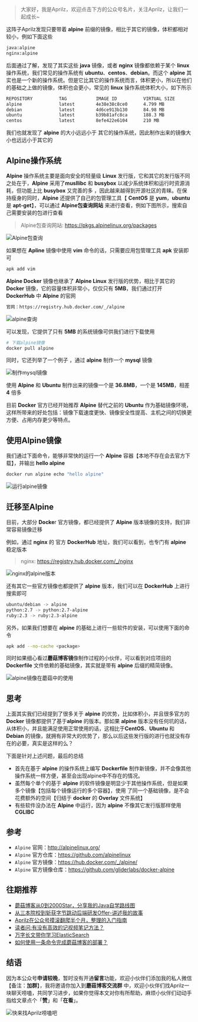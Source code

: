 > 大家好，我是Aprilz，欢迎点击下方的公众号名片，关注Aprilz，让我们一起成长~



这阵子Aprilz发现只要带着 **alpine** 前缀的镜像，相比于其它的镜像，体积都相对较小，例如下面这些

```bash
java:alpine
nginx:alpine
```

后面通过了解，发现了其实这些 **java** 镜像，或者 **nginx** 镜像都依赖于某个 **linux** 操作系统，我们常见的操作系统有  **ubuntu**、**centos**、**debian**。而这个 **alpine** 其实也是一个新的操作系统。但是它比其它的操作系统而言，体积更小，所以在他们的基础之上做的镜像，体积也会更小，常见的 **linux** 操作系统体积大小，如下所示

```bash
REPOSITORY          TAG           IMAGE ID          VIRTUAL SIZE
alpine              latest        4e38e38c8ce0      4.799 MB
debian              latest        4d6ce913b130      84.98 MB
ubuntu              latest        b39b81afc8ca      188.3 MB
centos              latest        8efe422e6104      210 MB
```

我们也就发现了 **alpine** 的大小远远小于 其它的操作系统，因此制作出来的镜像大小也远远小于其它的

## Alpine操作系统

**Alpine** 操作系统主要是面向安全的轻量级 **Linux** 发行版，它和其它的发行版不同之处在于，**Alpine** 采用了**musllibc** 和 **busybox** 以减少系统体积和运行时资源消耗，但功能上比 **busybox** 又完善的多 ，因此越来越得到开源社区的青睐。在保持瘦身的同时，**Alpine** 还提供了自己的包管理工具【 **CentOS** 是 **yum**，**ubuntu**是 **apt-get**】，可以通过 **Alpine包查询网站** 来进行查看，例如下图所示，搜索自己需要安装的包进行查看

> Alpine包查询网站: https://pkgs.alpinelinux.org/packages

![Alpine包查询](https://cdn.losey.top/blog/image-20201206093447554.png)

如果想在 **Apline** 镜像中使用 **vim** 命令的话，只需要应用包管理工具 **apk** 安装即可

```bash
apk add vim
```

**Alpine Docker** 镜像也继承了 **Alpine Linux** 发行版的优势，相比于其它的 **Docker** 镜像，它的容量体积非常小，仅仅只有 **5MB**，我们通过打开 **DockerHub** 中 **Alpine** 的官网

```bash
官网：https://registry.hub.docker.com/_/alpine
```

![alpine查询](https://cdn.losey.top/blog/image-20201206093922397.png)

可以发现，它提供了只有 **5MB** 的系统镜像可供我们进行下载使用

```bash
# 下载alpine镜像
docker pull alpine
```

同时，它还列举了一个例子 ，通过 **alpine** 制作一个 **mysql** 镜像

![制作mysql镜像](https://cdn.losey.top/blog/image-20201206094302242.png)

使用 **Alpine** 和 **Ubuntu** 制作出来的镜像一个是 **36.8MB**，一个是 **145MB**，相差 **4** 倍多

目前 **Docker** 官方已经开始推荐 **Alpine** 替代之前的 **Ubuntu** 作为基础镜像环境，这样所带来的好处包括：镜像下载速度更快、镜像安全性提高、主机之间的切换更方便、占用内存更少等特点。

## 使用Alpine镜像

我们通过下面命令，能够非常快的运行一个 **Alpine** 容器【本地不存在会去官方下载】，并输出 **hello alpine**

```bash
docker run alpine echo "hello alpine"
```

![运行alpine镜像](https://cdn.losey.top/blog/image-20201206094817959.png)

## 迁移至Alpine

目前，大部分 **Docke**r 官方镜像，都已经提供了 **Alpine** 版本镜像的支持，我们非常容易镜像迁移

例如，通过 **nginx** 的 官方 **DockerHub** 地址，我们可以看到，也专门有 **alpine** 稳定版本

> nginx: https://registry.hub.docker.com/_/nginx

![nginx的alpine版本](https://cdn.losey.top/blog/image-20201206095346672.png)

还有其它一些官方镜像也都提供了 **alpine** 版本，我们可以在 **DockerHub** 上进行搜索即可

```bash
ubuntu/debian -> alpine
python:2.7 -> python:2.7-alpine
ruby:2.3 -> ruby:2.3-alpine
```

另外，如果我们想要在 **alpine** 的基础上进行一些软件的安装，可以使用下面的命令

```bash
apk add --no-cache <package>
```

同时如果细心看过**蘑菇博客镜**像制作过程的小伙伴，可以看到对应项目的 **Dockerfile** 文件依赖的基础镜像，其实就是带有 **alpine** 后缀的精简镜像。 

![alpine镜像在蘑菇中的使用](https://cdn.losey.top/blog/image-20210719085125924.png) 

## 思考

上面其实我们已经提到了很多关于 **alpine** 的优势，比如体积小，并且很多官方的 **Docker** 镜像都提供了基于**alpine** 的版本。那如果 **alpine** 版本没有任何坑的话，从体积小，并且能满足使用正常使用的话，这相比于**CentOS**、**Ubuntu** 和 **Debian** 的镜像，就拥有非常大的优势了，那么以后这些发行版的进行也就没有存在的必要，真实是这样的么？

下面是针对上述问题，最后的总结

- 首先在基于 **alpine** 的操作系统上编写 **Dockerfile** 制作新镜像，并不会像其他操作系统一样方便，甚至会出现alpine中不存在的情况。
- 虽然每个单个的基于 **alpine** 的软件镜像是明显少于其他操作系统，但是如果多个镜像【包括每个镜像运行的多个容器】，使用 了同一个基础镜像，是不会花费额外的空间【归结于 **docker** 的 **Overlay** 文件系统】
- 有些软件没办法在 **Alpine** 中运行，因为 **alpine** 不像其它发行版那样使用 **CGLIBC**

## 参考

- `Alpine` 官网：http://alpinelinux.org/
- `Alpine` 官方仓库：https://github.com/alpinelinux
- `Alpine` 官方镜像：https://hub.docker.com/_/alpine/
- `Alpine` 官方镜像仓库：https://github.com/gliderlabs/docker-alpine

## 往期推荐

- [蘑菇博客从0到2000Star，分享我的Java自学路线图](https://mp.weixin.qq.com/s/3u6OOYkpj4_ecMzfMqKJRw)
- [从三本院校到斩获字节跳动后端研发Offer-讲述我的故事](https://mp.weixin.qq.com/s/c4rR_aWpmNNFGn-mZBLWYg)
- [Aprilz在公众号摸滚翻爬半个月，整理的入门指南](https://mp.weixin.qq.com/s/Jj1i-mD9Tw0vUEFXi5y54g)
- [读者问:有没有高效的记视频笔记方法？](https://mp.weixin.qq.com/s/QcQnV1yretxmDQr4ELW7_g)
- [万字长文带你学习ElasticSearch](https://mp.weixin.qq.com/s/9eh6rK2aZHRiBpf5bRae9g)
- [如何使用一条命令完成蘑菇博客的部署？](https://mp.weixin.qq.com/s/LgRIqdPAGzN1tCPMi0Y8RQ)

## 结语

因为本公众号**申请较晚**，暂时没有开通**留言**功能，欢迎小伙伴们添加我的私人微信【备注：**加群**】，我将邀请你加入到**蘑菇博客交流群**
中，欢迎小伙伴们找Aprilz一块聊天唠嗑，共同学习进步，如果你觉得本文对你有所帮助，麻烦小伙伴们动动手指给文章点个「**赞**」和「**在看**」。

![快来找Aprilz唠嗑吧](https://gitee.com/moxi159753/LearningNotes/raw/master/doc/images/qq/%E6%B7%BB%E5%8A%A0%E9%99%8C%E6%BA%AA.png)
